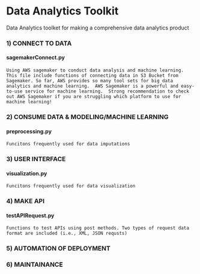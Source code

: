# Data Analytics Toolkit
Data Analytics toolket for making a comprehensive data analytics product

### 1) CONNECT TO DATA
#### sagemakerConnect.py
`Using AWS sagemaker to conduct data analysis and machine learning.
This file include functions of connecting data in S3 Bucket from Sagemaker.
So far, AWS provides so many tool sets for big data analytics and machine learning. 
AWS Sagemaker is a powerful and easy-to-use service for machine learning. 
Strong recommendation to check out AWS Sagemaker if you are struggling which platform to use for machine learning! `

### 2) CONSUME DATA & MODELING/MACHINE LEARNING
#### preprocessing.py
`Funcitons frequently used for data imputations`


### 3) USER INTERFACE
#### visualization.py
`Funcitons frequently used for data visualization`


### 4) MAKE API
#### testAPIRequest.py
`Functions to test APIs using post methods.
Two types of request data format are included (i.e., XML, JSON requsts)`


### 5) AUTOMATION OF DEPLOYMENT



### 6) MAINTAINANCE 

